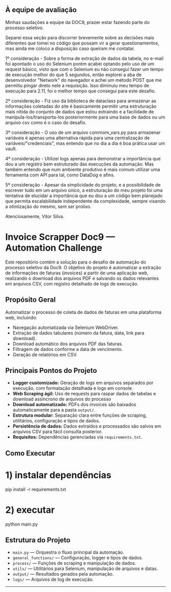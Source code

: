 ## À equipe de avaliação

Minhas saudações a equipe da DOC9, prazer estar fazendo parte do processo seletivo. 

Separei essa seção para discorrer brevemente sobre as decisões mais diferentes que tomei no código que possam vir a gerar questionamentos, mas ainda me coloco a disposição caso queiram me contatar.

1º consideração - Sobre a forma de extração de dados da tabela, no e-mail foi apontado o uso do Selenium porém acabei optando pelo uso de um request básico, visto que com o Selenium eu não consegui fazer um tempo de execução melhor do que 5 segundos, então explorei a aba de desenvolvedor "Network" do navegador e achei um método POST que me permitiu pingar direto nele a requisição. Isso diminuiu meu tempo de execução para 2.11, foi o melhor tempo que consegui para este desafio.

2º consideração - Fiz uso da biblioteca de dataclass para armazenar as informações coletadas do site é basicamente permitir uma estruturação mais nítida do conjunto de dados que estou extraindo e a facilidade de manipula-los/transporta-los posteriormente para uma base de dados ou um arquivo csv como é o caso do desafio.

3º consideração - O uso de um arquivo commom_vars.py para armazenar variáveis é apenas uma alternativa rápida para uma centralização de variáveis/"credenciais", mas entendo que no dia a dia é boa prática usar um vault.

4º consideração - Utilizei logs apenas para demonstrar a importância que dou a um registro bem estruturado das execuções da automação. Mas também entendo que num ambiente produtivo é mais comum utilizar uma ferramenta com API para tal, como DataDog e afins.

5º consideração - Apesar da simplicidade do projeto, e a possibilidade de escrever tudo em um arquivo único, a estruturação do meu projeto foi uma tentativa de elucidar a importância que eu dou a um código bem planejado que permita escalabilidade independente da complexidade, sempre visando a otimização do mesmo, sem ser prolixo.


Atenciosamente, Vitor Silva.
<!-- Espaço reservado para comentários da equipe de avaliação -->

# Invoice Scrapper Doc9 — Automation Challenge

Este repositório contém a solução para o desafio de automação do processo seletivo da Doc9. O objetivo do projeto é automatizar a extração de informações de faturas (invoices) a partir de uma aplicação web, realizando o download dos arquivos PDF e salvando os dados relevantes em arquivos CSV, com registro detalhado de logs de execução.

## Propósito Geral

Automatizar o processo de coleta de dados de faturas em uma plataforma web, incluindo:
- Navegação automatizada via Selenium WebDriver.
- Extração de dados tabulares (número da fatura, data, link para download).
- Download automático dos arquivos PDF das faturas.
- Filtragem de dados conforme a data de vencimento.
- Geração de relatórios em CSV.

## Principais Pontos do Projeto

- **Logger customizado:** Geração de logs em arquivos separados por execução, com formatação detalhada e logs em console.
- **Web Scraping ágil:** Uso de requests para raspar dados de tabelas e download assíncrono de arquivos do processo
- **Download automatizado:** PDFs dos invoices são baixados automaticamente para a pasta `output/`.
- **Estrutura modular:** Separação clara entre funções de scraping, utilitários, configuração e tipos de dados.
- **Persistência de dados:** Dados extraídos e processados são salvos em arquivos CSV para fácil consulta posterior.
- **Requisitos:** Dependências gerenciadas via `requirements.txt`.

## Como Executar
# 1) instalar dependências
pip install -r requirements.txt
# 2) executar
python main.py

## Estrutura do Projeto

- `main.py` — Orquestra o fluxo principal da automação.
- `general_functions/` — Configuração, logger e tipos de dados.
- `process/` — Funções de scraping e manipulação de dados.
- `utils/` — Utilitários para Selenium, manipulação de arquivos e datas.
- `output/` — Resultados gerados pela automação.
- `logs/` — Arquivos de log de execução.

---